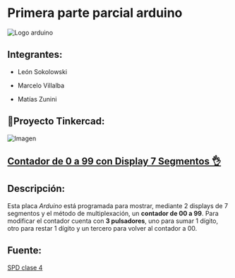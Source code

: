 # Primera parte parcial arduino
![Logo arduino](https://github.com/Estebamq/EjemploDocumentacion/raw/main/img/ArduinoTinkercad.jpg)
## Integrantes:
* León Sokolowski

* Marcelo Villalba

* Matías Zunini

## 💾Proyecto Tinkercad:
![Imagen](tpspd.png)

## [Contador de 0 a 99 con Display 7 Segmentos 👌](https://www.tinkercad.com/things/gtrNZ25SJ6C-stunning-snicket-bruticus/editel?sharecode=ngabwr7mSPKAcHE1rzQirIVSepD4qL_jp-wnj3otTP0 "Nuestro Proyecto😊")

## Descripción:
Esta placa *Arduino* está programada para mostrar, mediante 2 displays de 7 segmentos y el método de multiplexación, un **contador de 00 a 99**. Para modificar el contador cuenta con **3 pulsadores**, uno para sumar 1 dígito, otro para restar 1 dígito y un tercero para volver al contador a 00.

## Fuente:

[SPD clase 4](https://www.youtube.com/watch?v=_Ry7mtURGDE&list=PL7LaR6_A2-E11BQXtypHMgWrSR-XOCeyD&index=5&ab_channel=UTNFRA)

